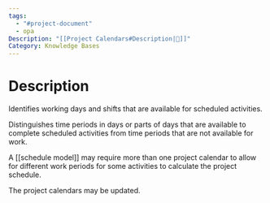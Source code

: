 ```yaml
---
tags:
  - "#project-document"
  - opa
Description: "[[Project Calendars#Description|📝]]"
Category: Knowledge Bases
---
```

# Description
Identifies working days and shifts that are available for scheduled activities.

Distinguishes time periods in days or parts of days that are available to complete scheduled activities from time periods that are not available for work.

A [[schedule model]] may require more than one project calendar to allow for different work periods for some activities to calculate the project schedule.

The project calendars may be updated.